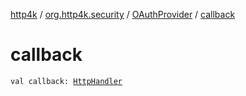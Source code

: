 [http4k](../../index.md) / [org.http4k.security](../index.md) / [OAuthProvider](index.md) / [callback](./callback.md)

# callback

`val callback: `[`HttpHandler`](../../org.http4k.core/-http-handler.md)